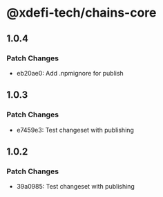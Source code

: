 # @xdefi-tech/chains-core

## 1.0.4

### Patch Changes

- eb20ae0: Add .npmignore for publish

## 1.0.3

### Patch Changes

- e7459e3: Test changeset with publishing

## 1.0.2

### Patch Changes

- 39a0985: Test changeset with publishing
